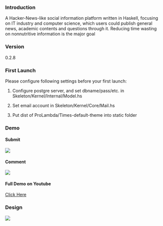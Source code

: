 ### Introduction ###

A Hacker-News-like social information platform written in Haskell, focusing on IT industry and computer science, which users could publish general news, academic contents and questions through it. Reducing time wasting on nonnutritive information is the major goal

### Version ###

0.2.8

### First Launch ###

Please configure following settings before your first launch:

1. Configure postgre server, and set dbname/pass/etc. in Skeleton/Kernel/Internal/Model.hs

2. Set email account in Skeleton/Kernel/Core/Mail.hs

3. Put dist of ProLambda/Times-default-theme into static folder

### Demo ###

#### Submit ####

![](https://github.com/ProLambda/Times/blob/master/submit.gif?raw=true)

#### Comment ####

![](https://github.com/ProLambda/Times/blob/master/view.gif?raw=true)

#### Full Demo on Youtube ####

[Click Here](https://www.youtube.com/watch?v=ZJfdvKRax1Q)

### Design ###

![](https://github.com/ProLambda/Times/blob/master/lambda-design.png?raw=true)
